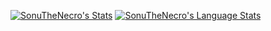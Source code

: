[![SonuTheNecro's Stats](https://github-readme-stats.vercel.app/api/?username=SonuTheNecro&count_private=true&theme=tokyonight&showicons=true)]()
[![SonuTheNecro's Language Stats](https://github-readme-stats.vercel.app/api/top-langs/?username=SonuTheNecro&langs_count=5&theme=tokyonight)]()
